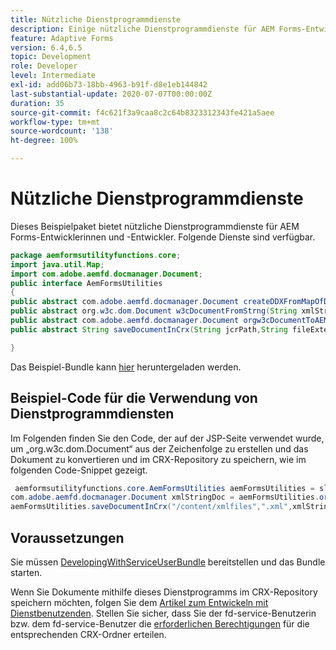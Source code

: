 ```yaml
---
title: Nützliche Dienstprogrammdienste
description: Einige nützliche Dienstprogrammdienste für AEM Forms-Entwickelnde
feature: Adaptive Forms
version: 6.4,6.5
topic: Development
role: Developer
level: Intermediate
exl-id: add06b73-18bb-4963-b91f-d8e1eb144842
last-substantial-update: 2020-07-07T00:00:00Z
duration: 35
source-git-commit: f4c621f3a9caa8c2c64b8323312343fe421a5aee
workflow-type: tm+mt
source-wordcount: '138'
ht-degree: 100%

---
```


# Nützliche Dienstprogrammdienste

Dieses Beispielpaket bietet nützliche Dienstprogrammdienste für AEM Forms-Entwicklerinnen und -Entwickler. Folgende Dienste sind verfügbar.


```java
package aemformsutilityfunctions.core;
import java.util.Map;
import com.adobe.aemfd.docmanager.Document;
public interface AemFormsUtilities
{
public abstract com.adobe.aemfd.docmanager.Document createDDXFromMapOfDocuments(Map<String, com.adobe.aemfd.docmanager.Document> paramMap);
public abstract org.w3c.dom.Document w3cDocumentFromStrng(String xmlString);
public abstract com.adobe.aemfd.docmanager.Document orgw3cDocumentToAEMFDDocument(org.w3c.dom.Document xmlDocument);
public abstract String saveDocumentInCrx(String jcrPath,String fileExtension, Document documentToSave);

}
```

Das Beispiel-Bundle kann [hier](assets/aemformsutilityfunctions.aemformsutilityfunctions.core-1.0-SNAPSHOT.jar) heruntergeladen werden.

## Beispiel-Code für die Verwendung von Dienstprogrammdiensten

Im Folgenden finden Sie den Code, der auf der JSP-Seite verwendet wurde, um „org.w3c.dom.Document“ aus der Zeichenfolge zu erstellen und das Dokument zu konvertieren und im CRX-Repository zu speichern, wie im folgenden Code-Snippet gezeigt.

```java
 aemformsutilityfunctions.core.AemFormsUtilities aemFormsUtilities = sling.getService(aemformsutilityfunctions.core.AemFormsUtilities.class);
com.adobe.aemfd.docmanager.Document xmlStringDoc = aemFormsUtilities.orgw3cDocumentToAEMFDDocument(aemFormsUtilities.w3cDocumentFromStrng("<data><fname>Girish</fname></data>"));
aemFormsUtilities.saveDocumentInCrx("/content/xmlfiles",".xml",xmlStringDoc);
```

## Voraussetzungen


Sie müssen [DevelopingWithServiceUserBundle](https://experienceleague.adobe.com/docs/experience-manager-learn/assets/DevelopingWithServiceUser.jar) bereitstellen und das Bundle starten.


Wenn Sie Dokumente mithilfe dieses Dienstprogramms im CRX-Repository speichern möchten, folgen Sie dem [Artikel zum Entwickeln mit Dienstbenutzenden](https://experienceleague.adobe.com/docs/experience-manager-learn/forms/adaptive-forms/service-user-tutorial-develop.html?lang=de#adaptive-forms). Stellen Sie sicher, dass Sie der fd-service-Benutzerin bzw. dem fd-service-Benutzer die [erforderlichen Berechtigungen](http://localhost:4502/useradmin) für die entsprechenden CRX-Ordner erteilen.
